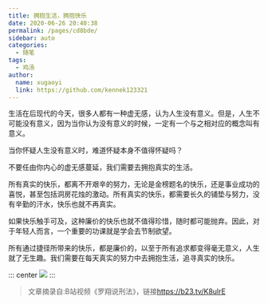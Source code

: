 ```yaml
---
title: 拥抱生活，拥抱快乐
date: 2020-06-26 20:40:38
permalink: /pages/cd8bde/
sidebar: auto
categories: 
  - 随笔
tags: 
  - 鸡汤
author: 
  name: xugaoyi
  link: https://github.com/kennek123321
---
```


生活在后现代的今天，很多人都有一种虚无感，认为人生没有意义。但是，人生不可能没有意义，因为当你认为没有意义的时候，一定有一个与之相对应的概念叫有意义。

<!-- more -->

当你怀疑人生没有意义时，难道怀疑本身不值得怀疑吗？

不要任由你内心的虚无感蔓延，我们需要去拥抱真实的生活。

所有真实的快乐，都离不开艰辛的努力，无论是金榜题名的快乐，还是事业成功的喜悦，甚至包括洞房花烛的激动。所有真实的快乐，都需要长久的铺垫与努力，没有辛勤的汗水，快乐也就不再真实。

如果快乐触手可及，这种廉价的快乐也就不值得珍惜，随时都可能抛弃。因此，对于年轻人而言，一个重要的功课就是学会去节制欲望。

所有通过捷径所带来的快乐，都是廉价的，以至于所有追求都变得毫无意义，人生就了无生趣。我们需要在每天真实的努力中去拥抱生活，追寻真实的快乐。

::: center
  ![](https://cdn.jsdelivr.net/gh/xugaoyi/image_store/blog/20200626212238.webp)
:::

> 文章摘录自:B站视频《罗翔说刑法》，链接<https://b23.tv/K8ulrE>
